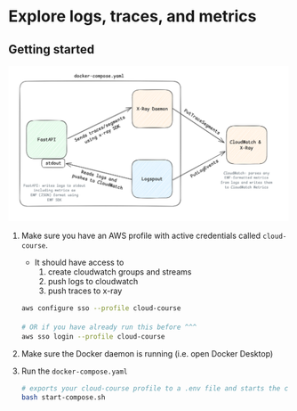 # Explore logs, traces, and metrics

## Getting started

![alt text](image.png)

1. Make sure you have an AWS profile with active credentials called `cloud-course`. 
    - It should have access to 
        1. create cloudwatch groups and streams
        2. push logs to cloudwatch
        3. push traces to x-ray

    ```bash
    aws configure sso --profile cloud-course

    # OR if you have already run this before ^^^
    aws sso login --profile cloud-course
    ```

2. Make sure the Docker daemon is running (i.e. open Docker Desktop)

3. Run the `docker-compose.yaml`

    ```bash
    # exports your cloud-course profile to a .env file and starts the containers
    bash start-compose.sh
    ```